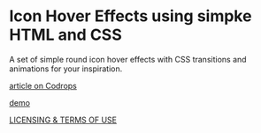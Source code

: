 
Icon Hover Effects using simpke HTML and CSS
=========
A set of simple round icon hover effects with CSS transitions and animations for your inspiration.


[article on Codrops](http://tympanus.net/codrops/?p=15265)

[demo](http://tympanus.net/Development/IconHoverEffects/)

[LICENSING & TERMS OF USE](http://tympanus.net/codrops/licensing/)
